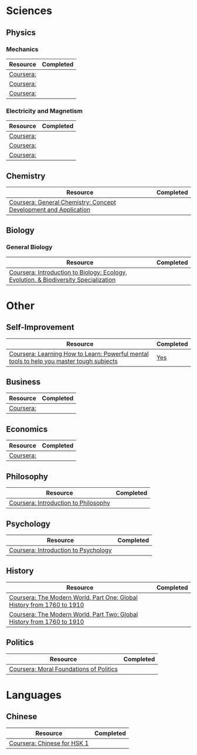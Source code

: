 # Sciences
## Physics
### Mechanics
|Resource|Completed|
|---|---|
|[Coursera: ]()| |
|[Coursera: ]()| |
|[Coursera: ]()| |
### Electricity and Magnetism
|Resource|Completed|
|---|---|
|[Coursera: ]()| |
|[Coursera: ]()| |
|[Coursera: ]()| |

## Chemistry
|Resource|Completed|
|---|---|
|[Coursera: General Chemistry: Concept Development and Application](https://www.coursera.org/learn/general-chemistry)| |

## Biology
### General Biology
|Resource|Completed|
|---|---|
|[Coursera: Introduction to Biology: Ecology, Evolution, & Biodiversity Specialization](https://www.coursera.org/specializations/introduction-to-biology)| |
# Other 

## Self-Improvement
|Resource|Completed|
|---|---|
|[Coursera: Learning How to Learn: Powerful mental tools to help you master tough subjects](https://www.coursera.org/learn/learning-how-to-learn)|[Yes](https://coursera.org/share/c37615c59e6721fac0eeb6fcdcc2b663)|

## Business
|Resource|Completed|
|---|---|
|[Coursera: ]()| |

## Economics
|Resource|Completed|
|---|---|
|[Coursera: ]()| |

## Philosophy
|Resource|Completed|
|---|---|
|[Coursera: Introduction to Philosophy](https://www.coursera.org/learn/philosophy)| |

## Psychology
|Resource|Completed|
|---|---|
|[Coursera: Introduction to Psychology](https://www.coursera.org/learn/introduction-psychology)| |

## History
|Resource|Completed|
|---|---|
|[Coursera: The Modern World, Part One: Global History from 1760 to 1910](https://www.coursera.org/learn/modern-world)| |
|[Coursera: The Modern World, Part Two: Global History from 1760 to 1910](https://www.coursera.org/learn/modern-world-2)| |

## Politics
|Resource|Completed|
|---|---|
|[Coursera: Moral Foundations of Politics](https://www.coursera.org/learn/moral-politics)| |

# Languages
## Chinese
|Resource|Completed|
|---|---|
|[Coursera: Chinese for HSK 1](https://www.coursera.org/learn/hsk-1/home/welcome)| |
